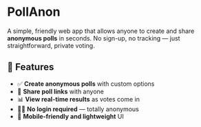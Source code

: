 # PollAnon

A simple, friendly web app that allows anyone to create and share **anonymous polls** in seconds. No sign-up, no tracking — just straightforward, private voting.

## 🌟 Features

- ✅ **Create anonymous polls** with custom options  
- 🔗 **Share poll links** with anyone  
- 📊 **View real-time results** as votes come in  
- 🕵️‍♂️ **No login required** — totally anonymous  
- 📱 **Mobile-friendly and lightweight** UI
